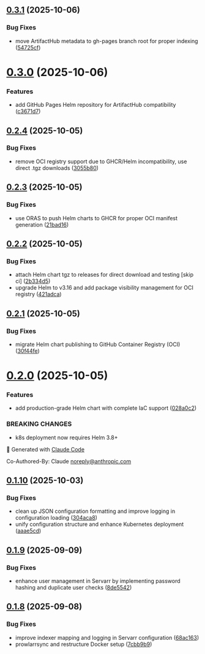 ## [0.3.1](https://github.com/robbeverhelst/Preparr/compare/v0.3.0...v0.3.1) (2025-10-06)


### Bug Fixes

* move ArtifactHub metadata to gh-pages branch root for proper indexing ([54725cf](https://github.com/robbeverhelst/Preparr/commit/54725cff3c2ce04e3cae18170b88a9b1b9a96350))

# [0.3.0](https://github.com/robbeverhelst/Preparr/compare/v0.2.4...v0.3.0) (2025-10-06)


### Features

* add GitHub Pages Helm repository for ArtifactHub compatibility ([c3671d7](https://github.com/robbeverhelst/Preparr/commit/c3671d790e717b10983d1eec37a50e19f0ce7bcf))

## [0.2.4](https://github.com/robbeverhelst/Preparr/compare/v0.2.3...v0.2.4) (2025-10-05)


### Bug Fixes

* remove OCI registry support due to GHCR/Helm incompatibility, use direct .tgz downloads ([3055b80](https://github.com/robbeverhelst/Preparr/commit/3055b80dccb0383d7c63673e9b5c0e1ddafbfdae))

## [0.2.3](https://github.com/robbeverhelst/Preparr/compare/v0.2.2...v0.2.3) (2025-10-05)


### Bug Fixes

* use ORAS to push Helm charts to GHCR for proper OCI manifest generation ([21bad16](https://github.com/robbeverhelst/Preparr/commit/21bad16367522827c6c379c009af51223e4d28c1))

## [0.2.2](https://github.com/robbeverhelst/Preparr/compare/v0.2.1...v0.2.2) (2025-10-05)


### Bug Fixes

* attach Helm chart tgz to releases for direct download and testing [skip ci] ([2b334d5](https://github.com/robbeverhelst/Preparr/commit/2b334d5c123b710d17f1214924d53a3fd5f6037b))
* upgrade Helm to v3.16 and add package visibility management for OCI registry ([421adca](https://github.com/robbeverhelst/Preparr/commit/421adcae5ee3ebda732457610264c7f654db0e7e))

## [0.2.1](https://github.com/robbeverhelst/Preparr/compare/v0.2.0...v0.2.1) (2025-10-05)


### Bug Fixes

* migrate Helm chart publishing to GitHub Container Registry (OCI) ([30f44fe](https://github.com/robbeverhelst/Preparr/commit/30f44fe3bb6ec394081a483cfa4120c5c9c63227))

# [0.2.0](https://github.com/robbeverhelst/Preparr/compare/v0.1.10...v0.2.0) (2025-10-05)


### Features

* add production-grade Helm chart with complete IaC support ([028a0c2](https://github.com/robbeverhelst/Preparr/commit/028a0c2dee9d590742e36786127990eeca1ecf0f))


### BREAKING CHANGES

* k8s deployment now requires Helm 3.8+

🤖 Generated with [Claude Code](https://claude.com/claude-code)

Co-Authored-By: Claude <noreply@anthropic.com>

## [0.1.10](https://github.com/robbeverhelst/Preparr/compare/v0.1.9...v0.1.10) (2025-10-03)


### Bug Fixes

* clean up JSON configuration formatting and improve logging in configuration loading ([304aca8](https://github.com/robbeverhelst/Preparr/commit/304aca8838891b45f4ad6800c2fb1aef7d6ef39a))
* unify configuration structure and enhance Kubernetes deployment ([aaae5cd](https://github.com/robbeverhelst/Preparr/commit/aaae5cdfbc3c4e05a09d735b50cd78dac6552a22))

## [0.1.9](https://github.com/robbeverhelst/Preparr/compare/v0.1.8...v0.1.9) (2025-09-09)


### Bug Fixes

* enhance user management in Servarr by implementing password hashing and duplicate user checks ([8de5542](https://github.com/robbeverhelst/Preparr/commit/8de554287b9ad4ea1bc3d406565c4a0602d703d5))

## [0.1.8](https://github.com/robbeverhelst/Preparr/compare/v0.1.7...v0.1.8) (2025-09-08)


### Bug Fixes

* improve indexer mapping and logging in Servarr configuration ([68ac163](https://github.com/robbeverhelst/Preparr/commit/68ac163b5b13c9c5ce040d8b4471b245674c37e8))
* prowlarrsync and restructure Docker setup ([7cbb9b9](https://github.com/robbeverhelst/Preparr/commit/7cbb9b95d842ab2ea24faf8afeed38da1bd13542))
